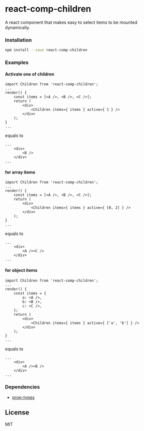 # react-comp-children

A react component that makes easy to select items to be mounted dynamically.

### Installation
```sh
npm install --save react-comp-children
```

### Examples
#### Activate one of children
```JSX
import Children from 'react-comp-children';
...
render() {
    const items = [<A />, <B />, <C />];
    return (
        <div>
            <Children items={ items } active={ 1 } />
        </div>
    );
}
...
```
equals to
```JSX
...
    <div>
        <B />
    </div>
...
```

#### for array items
```JSX
import Children from 'react-comp-children';
...
render() {
    const items = [<A />, <B />, <C />];
    return (
        <div>
            <Children items={ items } active={ [0, 2] } />
        </div>
    );
}
...
```
equals to
```JSX
...
    <div>
        <A /><C />
    </div>
...
```

#### for object items
```JSX
import Children from 'react-comp-children';
...
render() {
    const items = {
        a: <A />,
        b: <B />,
        c: <C />,
    };
    return (
        <div>
            <Children items={ items } active={ ['a', 'b'] } />
        </div>
    );
}
...
```
equals to
```JSX
...
    <div>
        <A /><B />
    </div>
...
```

### Dependencies
* [prop-types](https://www.npmjs.com/package/prop-types)

License
----
MIT
